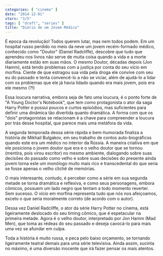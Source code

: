 ```yaml
---
categories: [ "cinema" ]
date: "2014-12-01"
stars: "3/5"
tags: [ "draft", "series" ]
title: "Diário de um Jovem Médico"
---
```


É epoca da revolução! Todos querem lutar, mas nem todos podem. Em um
hospital russo perdido no meio da neve um jovem recém-formado médico,
conhecido como "Doutor" (Daniel Radcliffe), descobre que tudo que
aprendeu nos livros não serve de muita coisa quando a vida e a morte
diariamente estão em suas mãos. O mesmo Doutor, décadas depois (Jon
Hamm), está tendo problemas com a justiça por conta do seu vício em
morfina. Ciente de que estragou sua vida pela droga ele convive com seu
eu do passado e tenta convencê-lo a não se viciar, além de ajudá-lo
a lidar com os problemas que ele já havia lidado quando era mais jovem,
pois era ele mesmo (?!)

Essa loucura narrativa, embora seja de fato uma loucura, é o ponto forte
de "A Young Doctor's Notebook", que tem como protagonista o ator da saga
Harry Potter e possui poucos e curtos episódios, mas suficientes para
definir uma dinâmica tão divertida quanto dramática. A forma com que os
"dois" protagonistas se relacionam é a chave para compreender a loucura
por trás desse hospital, que parece mais uma metáfora da vida.

A segunda temporada dessa série rápida e bem-humorada finaliza a
história de Mikhail Bulgakov, em seu trabalho de contos auto-biográficos
quando este era um médico no interior da Rússia. A maneira criativa em
que ele posiciona o jovem doutor que era e o velho doutor que se tornou
(mentira, pois virou escritor) no mesmo ambiente, dialogando sobre suas
decisões do passado como velho e sobre suas decisões do presente ainda
jovem torna este um monólogo muito mais rico e transcedental do que
seria se fosse apenas o velho clichê de memórias.

O mais interesante, contudo, é perceber como a série em sua segunda
metade se torna dramática e reflexiva, e como seus personagens, embora
cômicos, possuem um lado negro que tentam a todo momento reverter. Sem
sucesso. O vício em morfina representa tudo que nós nos afeiçoamos,
exceto o que seria moralmente correto (de acordo com o autor).

Dessa vez Daniel Radcliffe, o ator da série Harry Potter no cinema,
está ligeiramente deslocado do seu timing cômico, que é espetacular
na primeira metade. Agora é o velho doutor, interpretado por Jon Hamm
(Mad Men), que toma as rédeas do seu passado e deseja cavocá-lo para
mais uma vez se afundar em culpa.

Toda a história é muito russa, e peca pelo baixo orçamento, se tornando
ligeiramente teatral demais para uma série televisiva. Ainda assim,
sucinta no máximo, é uma diversão inocente que irá fazer pensar os
mais atentos.
